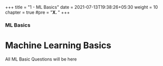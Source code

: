 +++
title = "1 - ML Basics"
date = 2021-07-13T19:38:26+05:30
weight = 10
chapter = true
#pre = "<b>X. </b>"
+++

### ML Basics

# Machine Learning Basics

All ML Basic Questions will be here
